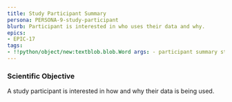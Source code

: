 ```yaml
---
title: Study Participant Summary
persona: PERSONA-9-study-participant
blurb: Participant is interested in who uses their data and why.
epics:
- EPIC-17
tags:
- !!python/object/new:textblob.blob.Word args: - participant summary state:   string: participant summary   pos_tag: null
---
```

### Scientific Objective

A study participant is interested in how and why their data is being used.